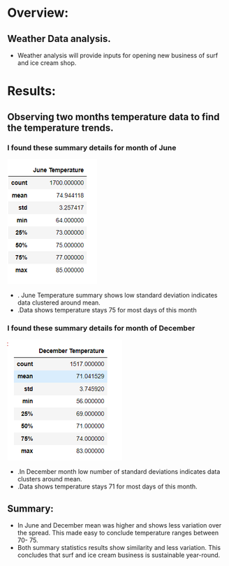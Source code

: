 # Overview:	
## Weather Data analysis. 
- Weather analysis will provide inputs for opening new business of surf and ice cream shop.

# Results: 
## Observing two months temperature data to find the temperature trends. 

### I found these summary details for month of June
![Jun_Temerature.png](https://github.com/deepayogesh/surfs_up/blob/7ec7bb1510645b4f1b06b8bee4abaa86c4cc635b/Jun_Temerature.png)
- . June Temperature summary shows low standard deviation indicates data clustered around mean. 
- .Data shows temperature stays 75 for most days of this month

### I found these summary details for month of December
![Dec_Temperature.png](https://github.com/deepayogesh/surfs_up/blob/7ec7bb1510645b4f1b06b8bee4abaa86c4cc635b/Dec_Temperature.png) 
- .In December month low number of standard deviations indicates data clusters around mean.
- .Data shows temperature stays 71 for most days of this month. 

## Summary:
- In June and December mean was higher and shows less variation over the spread. This made easy to conclude temperature ranges between 70- 75. 
- Both summary statistics results show similarity and less variation. This concludes that surf and ice cream business is sustainable year-round.